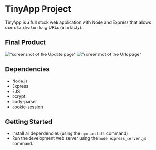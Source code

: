 # TinyApp Project

TinyApp is a full stack web application with Node and Express that allows users to shorten long URLs (a la bit.ly).

## Final Product

!["screenshot of the Update page"](tiny-app/docs/update-page.png)
!["screenshot of the Urls page"](
        tiny-app/docs/urls-page.png
      )

## Dependencies

- Node.js
- Express
- EJS
- bcrypt
- body-parser
- cookie-session

## Getting Started
- Install all dependencies (using the `npm install` command).
- Run the development web server using the `node express_server.js` command.
